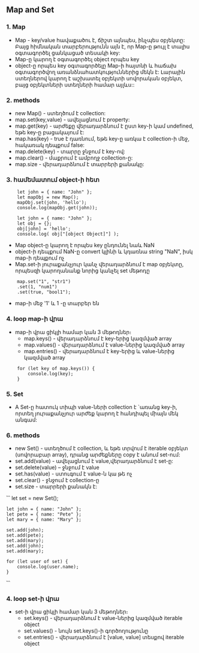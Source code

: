 ## Map and Set

### 1. Map

- Map - key/value հավաքածու է, ճիշտ այնպես, ինչպես օբյեկտը: Բայց հիմնական տարբերությունն այն է, որ Map-ը թույլ է տալիս օգտագործել ցանկացած տեսակի key:
- Map-ը կարող է օգտագործել object որպես key
- object-ը որպես key օգտագործելը Map-ի հայտնի և հաճախ օգտագործվող առանձնահատկություններից մեկն է: Լարային ստեղներով կարող է աշխատել օբյեկտի սովորական օբյեկտ, բայց օբյեկտների ստեղների համար այլևս::

### 2. methods

- new Map() - ստեղծում է collection:
- map.set(key,value) - ավելացնում է property:
- map.get(key) - արժեքը վերադարձնում է ըստ key-ի կամ undefined, եթե key-ը բացակայում է:
- map.has(key) - true է դառնում, եթե key-ը առկա է collection-ի մեջ, հակառակ դեպքում false:
- map.delete(key) - տարրը ջնջում է key-ով:
- map.clear() - մաքրում է ամբողջ collection-ը:
- map.size - վերադարձնում է տարրերի քանակը:

### 3. համեմատում object-ի հետ

```
    let john = { name: "John" };
    let mapObj = new Map();
    mapObj.set(john, 'hello');
    console.log(mapObj.get(john));
```

```
    let john = { name: "John" };
    let obj = {}; 
    obj[john] = 'hello';
    console.log( obj["[object Object]"] );
```

- Map object-ը կարող է որպես key ընդունել նաև NaN
- object-ի դեպքում NaN-ը convert կլինի և կդառնա string "NaN", իսկ map-ի դեպքում ոչ
- Map.set-ի յուրաքանչյուր կանչ վերադարձնում է map օբյեկտը, որպեսզի կարողանանք նորից կանչել set մեթոդը

```
    map.set("1", "str1")
    .set(1, "num1")
    .set(true, "bool1");
```

- map-ի մեջ '1' և 1 -ը տարբեր են

### 4. loop map-ի վրա

- map-ի վրա ցիկլի համար կան 3 մեթոդներ։
    - map.keys() - վերադարձնում է key-երից կազմված array
    - map.values() - վերադարձնում է value-ներից կազմված array
    - map.entries() - վերադարձնում է key-երից և value-ներից կազմված array

```
    for (let key of map.keys()) {
        console.log(key);
    }
```

### 5. Set

- A Set-ը հատուկ տիպի value-ների collection է `առանց key-ի, որտեղ յուրաքանչյուր արժեք կարող է հանդիպել միայն մեկ անգամ:

### 6. methods

- new Set() - ստեղծում է collection, և եթե տրվում է iterable օբյեկտ (սովորաբար array), դրանց արժեքները copy է անում set-ում:
- set.add(value) - ավելացնում է value,վերադարձնում է set-ը:
- set.delete(value) – ջնջում է value
- set.has(value) - ստուգում է value-ն կա թե ոչ
- set.clear() - ջնջում է collection-ը
- set.size - տարրերի քանակն է:

՝՝՝
    let set = new Set();

    let john = { name: "John" };
    let pete = { name: "Pete" };
    let mary = { name: "Mary" };

    set.add(john);
    set.add(pete);
    set.add(mary);
    set.add(john);
    set.add(mary);

    for (let user of set) {
        console.log(user.name);
    }
՝՝՝

### 4. loop set-ի վրա

- set-ի վրա ցիկլի համար կան 3 մեթոդներ։
    - set.keys() - վերադարձնում է value-ներից կազմված iterable object
    - set.values() - նույն set.keys()-ի գործողությունը
    - set.entries() - վերադարձնում է [value, value] տեսքով iterable object